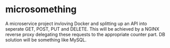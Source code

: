 # microsomething

A microservice project invloving Docker and splitting up an API into seperate GET, POST, PUT and DELETE. This will be achieved by a NGINX reverse proxy delegating these requests to the appropriate counter part. DB solution will be something like MySQL.
